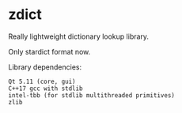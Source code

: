 # zdict
Really lightweight dictionary lookup library.

Only stardict format now.

Library dependencies:

    Qt 5.11 (core, gui)
    C++17 gcc with stdlib
    intel-tbb (for stdlib multithreaded primitives)
    zlib
